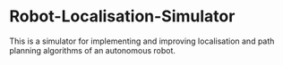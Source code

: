 # Robot-Localisation-Simulator
This is a simulator for implementing and improving localisation and path planning algorithms of an autonomous robot. 
